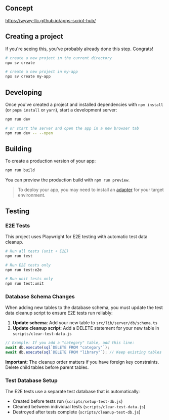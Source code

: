 ## Concept

https://wywy-llc.github.io/apps-script-hub/

## Creating a project

If you're seeing this, you've probably already done this step. Congrats!

```bash
# create a new project in the current directory
npx sv create

# create a new project in my-app
npx sv create my-app
```

## Developing

Once you've created a project and installed dependencies with `npm install` (or `pnpm install` or `yarn`), start a development server:

```bash
npm run dev

# or start the server and open the app in a new browser tab
npm run dev -- --open
```

## Building

To create a production version of your app:

```bash
npm run build
```

You can preview the production build with `npm run preview`.

> To deploy your app, you may need to install an [adapter](https://svelte.dev/docs/kit/adapters) for your target environment.

## Testing

### E2E Tests

This project uses Playwright for E2E testing with automatic test data cleanup.

```bash
# Run all tests (unit + E2E)
npm run test

# Run E2E tests only
npm run test:e2e

# Run unit tests only
npm run test:unit
```

### Database Schema Changes

When adding new tables to the database schema, you must update the test data cleanup script to ensure E2E tests run reliably:

1. **Update schema**: Add your new table to `src/lib/server/db/schema.ts`
2. **Update cleanup script**: Add a DELETE statement for your new table in `scripts/clear-test-data.js`

```javascript
// Example: If you add a "category" table, add this line:
await db.execute(sql`DELETE FROM "category"`);
await db.execute(sql`DELETE FROM "library"`); // Keep existing tables
```

**Important**: The cleanup order matters if you have foreign key constraints. Delete child tables before parent tables.

### Test Database Setup

The E2E tests use a separate test database that is automatically:

- Created before tests run (`scripts/setup-test-db.js`)
- Cleaned between individual tests (`scripts/clear-test-data.js`)
- Destroyed after tests complete (`scripts/cleanup-test-db.js`)
